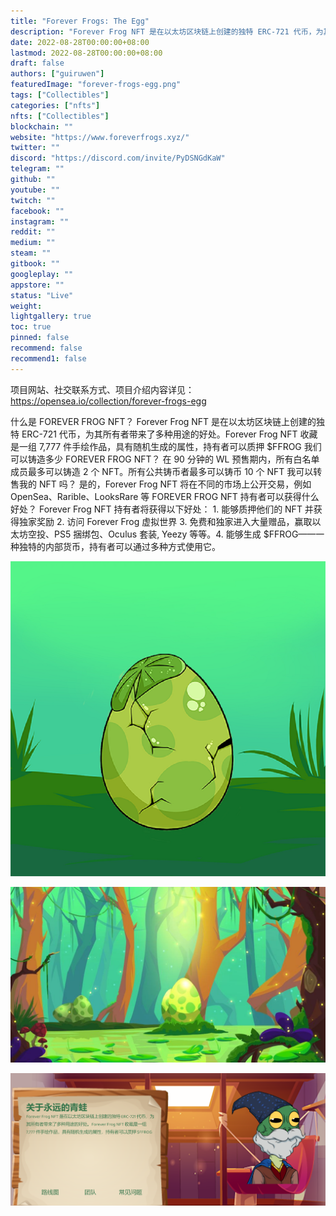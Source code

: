 ```yaml
---
title: "Forever Frogs: The Egg"
description: "Forever Frog NFT 是在以太坊区块链上创建的独特 ERC-721 代币，为其所有者带来了多种用途的好处。"
date: 2022-08-28T00:00:00+08:00
lastmod: 2022-08-28T00:00:00+08:00
draft: false
authors: ["guiruwen"]
featuredImage: "forever-frogs-egg.png"
tags: ["Collectibles"]
categories: ["nfts"]
nfts: ["Collectibles"]
blockchain: ""
website: "https://www.foreverfrogs.xyz/"
twitter: ""
discord: "https://discord.com/invite/PyDSNGdKaW"
telegram: ""
github: ""
youtube: ""
twitch: ""
facebook: ""
instagram: ""
reddit: ""
medium: ""
steam: ""
gitbook: ""
googleplay: ""
appstore: ""
status: "Live"
weight: 
lightgallery: true
toc: true
pinned: false
recommend: false
recommend1: false
---
```

项目网站、社交联系方式、项目介绍内容详见：https://opensea.io/collection/forever-frogs-egg

什么是 FOREVER FROG NFT？
Forever Frog NFT 是在以太坊区块链上创建的独特 ERC-721 代币，为其所有者带来了多种用途的好处。Forever Frog NFT 收藏是一组 7,777 件手绘作品，具有随机生成的属性，持有者可以质押 $FFROG
我们可以铸造多少 FOREVER FROG NFT？
在 90 分钟的 WL 预售期内，所有白名单成员最多可以铸造 2 个 NFT。所有公共铸币者最多可以铸币 10 个 NFT
我可以转售我的 NFT 吗？
是的，Forever Frog NFT 将在不同的市场上公开交易，例如 OpenSea、Rarible、LooksRare 等
FOREVER FROG NFT 持有者可以获得什么好处？
Forever Frog NFT 持有者将获得以下好处： 1. 能够质押他们的 NFT 并获得独家奖励 2. 访问 Forever Frog 虚拟世界 3. 免费和独家进入大量赠品，赢取以太坊空投、PS5 捆绑包、Oculus 套装, Yeezy 等等。4. 能够生成 $FFROG——一种独特的内部货币，持有者可以通过多种方式使用它。

![nft](01.png)

![nft](02.png)

![nft](03.png)

